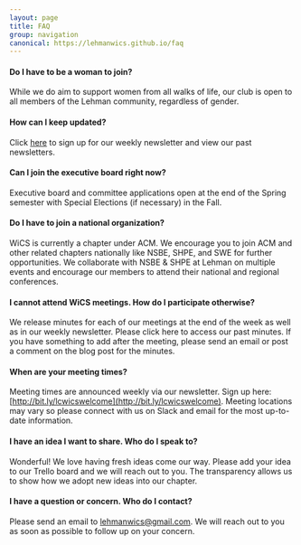 ```yaml
---
layout: page
title: FAQ
group: navigation
canonical: https://lehmanwics.github.io/faq
---
```


#### Do I have to be a woman to join?
While we do aim to support women from all walks of life, our club is open to all members of the Lehman community, regardless of gender.

#### How can I keep updated?
Click [here](http://bit.ly/lcwicswelcome) to sign up for our weekly newsletter and view our past newsletters.

#### Can I join the executive board right now?
Executive board and committee applications open at the end of the Spring semester with Special Elections (if necessary) in the Fall. 

#### Do I have to join a national organization?
WiCS is currently a chapter under ACM. We encourage you to join ACM and other related chapters nationally like NSBE, SHPE, and SWE for further opportunities.
We collaborate with NSBE & SHPE at Lehman on multiple events and encourage our members to attend their national and regional conferences.

#### I cannot attend WiCS meetings. How do I participate otherwise?
We release minutes for each of our meetings at the end of the week as well as in our weekly newsletter. Please click here to access our past minutes. If you have something to add after the meeting, please send an email or post a comment on the blog post for the minutes.

#### When are your meeting times?
Meeting times are announced weekly via our newsletter. Sign up here: [http://bit.ly/lcwicswelcome](http://bit.ly/lcwicswelcome). Meeting locations may vary so please connect with us on Slack and email for the most up-to-date information.

#### I have an idea I want to share. Who do I speak to?
Wonderful! We love having fresh ideas come our way. Please add your idea to our Trello board and we will reach out to you. The transparency allows us to show how we adopt new ideas into our chapter.

#### I have a question or concern. Who do I contact?
Please send an email to lehmanwics@gmail.com. We will reach out to you as soon as possible to follow up on your concern.